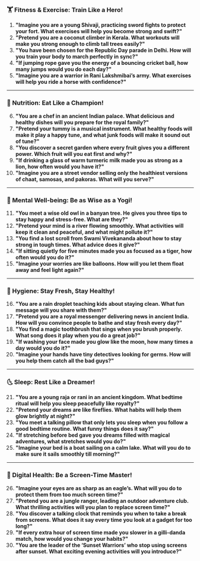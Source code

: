 ### **🏋️ Fitness & Exercise: Train Like a Hero!**  
1. **"Imagine you are a young Shivaji, practicing sword fights to protect your fort. What exercises will help you become strong and swift?"**  
2. **"Pretend you are a coconut climber in Kerala. What workouts will make you strong enough to climb tall trees easily?"**  
3. **"You have been chosen for the Republic Day parade in Delhi. How will you train your body to march perfectly in sync?"**  
4. **"If jumping rope gave you the energy of a bouncing cricket ball, how many jumps would you do each day?"**  
5. **"Imagine you are a warrior in Rani Lakshmibai’s army. What exercises will help you ride a horse with confidence?"**  

---

### **🍛 Nutrition: Eat Like a Champion!**  
6. **"You are a chef in an ancient Indian palace. What delicious and healthy dishes will you prepare for the royal family?"**  
7. **"Pretend your tummy is a musical instrument. What healthy foods will make it play a happy tune, and what junk foods will make it sound out of tune?"**  
8. **"You discover a secret garden where every fruit gives you a different power. Which fruit will you eat first and why?"**  
9. **"If drinking a glass of warm turmeric milk made you as strong as a lion, how often would you have it?"**  
10. **"Imagine you are a street vendor selling only the healthiest versions of chaat, samosas, and pakoras. What will you serve?"**  

---

### **🧘 Mental Well-being: Be as Wise as a Yogi!**  
11. **"You meet a wise old owl in a banyan tree. He gives you three tips to stay happy and stress-free. What are they?"**  
12. **"Pretend your mind is a river flowing smoothly. What activities will keep it clean and peaceful, and what might pollute it?"**  
13. **"You find a lost scroll from Swami Vivekananda about how to stay strong in tough times. What advice does it give?"**  
14. **"If sitting quietly for five minutes made you as focused as a tiger, how often would you do it?"**  
15. **"Imagine your worries are like balloons. How will you let them float away and feel light again?"**  

---

### **🛁 Hygiene: Stay Fresh, Stay Healthy!**  
16. **"You are a rain droplet teaching kids about staying clean. What fun message will you share with them?"**  
17. **"Pretend you are a royal messenger delivering news in ancient India. How will you convince people to bathe and stay fresh every day?"**  
18. **"You find a magic toothbrush that sings when you brush properly. What song does it play when you do a great job?"**  
19. **"If washing your face made you glow like the moon, how many times a day would you do it?"**  
20. **"Imagine your hands have tiny detectives looking for germs. How will you help them catch all the bad guys?"**  

---

### **🌜 Sleep: Rest Like a Dreamer!**  
21. **"You are a young raja or rani in an ancient kingdom. What bedtime ritual will help you sleep peacefully like royalty?"**  
22. **"Pretend your dreams are like fireflies. What habits will help them glow brightly at night?"**  
23. **"You meet a talking pillow that only lets you sleep when you follow a good bedtime routine. What funny things does it say?"**  
24. **"If stretching before bed gave you dreams filled with magical adventures, what stretches would you do?"**  
25. **"Imagine your bed is a boat sailing on a calm lake. What will you do to make sure it sails smoothly till morning?"**  

---

### **📱 Digital Health: Be a Screen-Time Master!**  
26. **"Imagine your eyes are as sharp as an eagle’s. What will you do to protect them from too much screen time?"**  
27. **"Pretend you are a jungle ranger, leading an outdoor adventure club. What thrilling activities will you plan to replace screen time?"**  
28. **"You discover a talking clock that reminds you when to take a break from screens. What does it say every time you look at a gadget for too long?"**  
29. **"If every extra hour of screen time made you slower in a gilli-danda match, how would you change your habits?"**  
30. **"You are the leader of the ‘Sunset Warriors’ who stop using screens after sunset. What exciting evening activities will you introduce?"**
